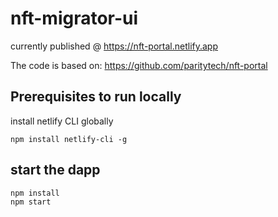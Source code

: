 # nft-migrator-ui

currently published @ https://nft-portal.netlify.app

The code is based on: https://github.com/paritytech/nft-portal

## Prerequisites to run locally
install netlify CLI globally

```shell
npm install netlify-cli -g
```

## start the dapp
```shell
npm install
npm start
```

